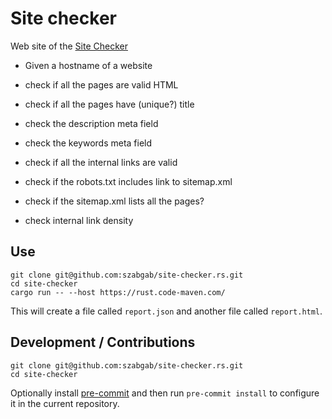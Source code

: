 # Site checker

Web site of the [Site Checker](https://site-checker.code-maven.com/)

* Given a hostname of a website

* check if all the pages are valid HTML
* check if all the pages have (unique?) title
* check the description meta field
* check the keywords meta field


* check if all the internal links are valid
* check if the robots.txt includes link to sitemap.xml
* check if the sitemap.xml lists all the pages?
* check internal link density

## Use

```
git clone git@github.com:szabgab/site-checker.rs.git
cd site-checker
cargo run -- --host https://rust.code-maven.com/
```

This will create a file called `report.json` and another file called `report.html`.


## Development / Contributions

```
git clone git@github.com:szabgab/site-checker.rs.git
cd site-checker
```

Optionally install [pre-commit](https://pre-commit.com/) and then run `pre-commit install` to configure it in the current repository.

